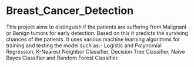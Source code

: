 # Breast_Cancer_Detection
This project aims to distinguish if the patients are suffering from Malignant or Benign tumors for early detection. Based on this it predicts the surviving chances of the patients. 
It uses various machine learning algorithms for training and testing the model such as:-
Logistic and Polynomial Regression, K-Nearest Neighbor Classifier, Decision Tree Classifier, Naive Bayes Classifier and Random Forest Classifier.
